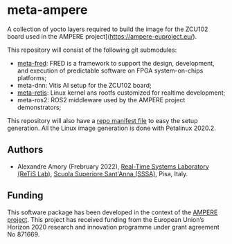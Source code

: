 # meta-ampere
A collection of yocto layers required to build the image for the ZCU102 board used in the AMPERE project](https://ampere-euproject.eu/).

This repository will consist of the following git submodules:
- [meta-fred](https://github.com/fred-framework/meta-fred): FRED is a framework to support the design, development, and execution of predictable software on FPGA system-on-chips platforms; 
- meta-dnn: Vitis AI setup for the ZCU102 board;
- [meta-retis](https://github.com/fred-framework/meta-retis): Linux kernel ans rootfs customized for realtime development;
- meta-ros2: ROS2 middleware used by the AMPERE project demonstrators;

This repository will also have a [repo manifest file](https://git-repo.info/en/docs/multi-repos/manifest-format/) to easy the setup generation. All the Linux image generation is done with Petalinux 2020.2.

## Authors

 - Alexandre Amory (Frebruary 2022), [Real-Time Systems Laboratory (ReTiS Lab)](https://retis.santannapisa.it/), [Scuola Superiore Sant'Anna (SSSA)](https://www.santannapisa.it/), Pisa, Italy.

## Funding
 
This software package has been developed in the context of the [AMPERE project](https://ampere-euproject.eu/). This project has received funding from the European Union’s Horizon 2020 research and innovation programme under grant agreement No 871669.
